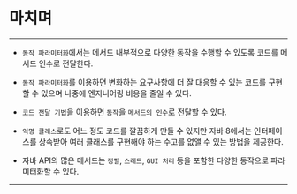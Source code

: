 # 마치며

---

- `동작 파라미터화`에서는 메서드 내부적으로 다양한 동작을 수행할 수 있도록 코드를 메서드 인수로 전달한다.

- `동작 파라미터화`를 이용하면 변화하는 요구사항에 더 잘 대응할 수 있는 코드를 구현할 수 있으며 나중에 엔지니어링 비용을 줄일 수 있다.


- `코드 전달 기법`을 이용하면 `동작`을 `메서드의 인수`로 전달할 수 있다. 

- `익명 클래스`로도 어느 정도 코드를 깔끔하게 만들 수 있지만 자바 8에서는 인터페이스를 상속받아 여러 클래스를 구현해야 하는 수고를 없앨 수 있는 방법을 제공한다.

- 자바 API의 많은 메서드는 `정렬`, `스레드`, `GUI 처리` 등을 포함한 다양한 동작으로 파라미터화할 수 있다.
---
